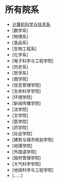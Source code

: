 # 所有院系

- [计算机科学与技术系](https://github.com/JustFollowUs/Computer-Science-and-Technology)
- [数学系]
- [物理系]
- [食品系]
- [生物工程系]
- [化学系]
- [电子科学与工程学院]
- [历史系]
- [哲学系]
- [商学院]
- [信息管理学院]
- [生命科学学院]
- [环境学院]
- [新闻传播学院]
- [法学院]
- [文学院]
- [医学院]
- [药学院]
- [社会学院]
- [建筑与城市规划学院]
- [地理学院]
- [外国语学院]
- [政府管理学院]
- [大气科学学院]
- [地球科学与工程学院]
- [......]
